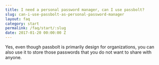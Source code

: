 ```yaml
---
title: I need a personal password manager, can I use passbolt?
slug: can-i-use-passbolt-as-personal-password-manager
layout: faq
category: start
permalink: /faq/start/:slug
date: 2017-01-20 00:00:00 Z
---
```

Yes, even though passbolt is primarily design for organizations, you can also use it 
to store those passwords that you do not want to share with anyone.